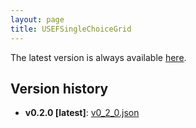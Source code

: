 ```yaml
---
layout: page
title: USEFSingleChoiceGrid
---
```


The latest version is always available [here](latest.json).

## Version history

* **v0.2.0 [latest]**: [v0_2_0.json](v0_2_0.json)
